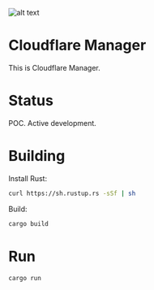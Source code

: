 ![alt text](https://github.com/akropolisio/cloudflare-manager/blob/master/img/web3%20foundation_grants_badge_black.png "Project supported by web3 foundation grants program")

# Cloudflare Manager

This is Cloudflare Manager.

# Status

POC. Active development.

# Building

Install Rust:

```bash
curl https://sh.rustup.rs -sSf | sh
```

Build:

```bash
cargo build
```

# Run

```bash
cargo run
```
